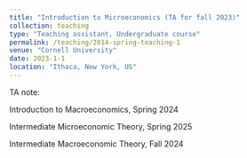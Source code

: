 ```yaml
---
title: "Introduction to Microeconomics (TA for fall 2023)"
collection: teaching
type: "Teaching assistant, Undergraduate course"
permalink: /teaching/2014-spring-teaching-1
venue: "Cornell University"
date: 2023-1-1
location: "Ithaca, New York, US"
---
```


TA note: 

Introduction to Macroeconomics, Spring 2024

Intermediate Microeconomic Theory, Spring 2025

Intermediate Macroeconomic Theory, Fall 2024
